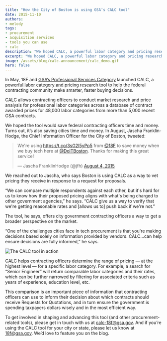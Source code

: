 ```yaml
---
title: "How the City of Boston is using GSA’s CALC tool"
date: 2015-11-10
authors:
- melody
tags:
- procurement
- acquisition services
- tools you can use
- calc
description: "We hoped CALC, a powerful labor category and pricing research tool from GSA and 18F, would save federal contracting officers time and money. Turns out, it’s also saving cities time and money. In August, we found out the City of Boston has been using CALC to vet pricing they receive in response to a request for proposals."
excerpt: "We hoped CALC, a powerful labor category and pricing research tool from GSA and 18F, would save federal contracting officers time and money. Turns out, it’s also saving cities time and money. In August, we found out the City of Boston has been using CALC to vet pricing they receive in response to a request for proposals."
image: /assets/blog/calc-announcement/calc_demo.gif
hero: false
---
```


In May, 18F and [GSA’s Professional Services Category](http://www.gsa.gov/portal/category/108339) launched CALC, a [powerful labor category and pricing research tool](https://calc.gsa.gov/) to help the federal contracting community make smarter, faster buying decisions.

CALC allows contracting officers to conduct market research and price analysis for professional labor categories across a database of contract awarded prices for 48,000 labor categories from more than 5,000 recent GSA contracts.

We hoped the tool would save federal contracting officers time and money. Turns out, it’s also saving cities time and money. In August, Jascha Franklin-Hodge, the Chief Information Officer for the City of Boston, tweeted:

<blockquote class="twitter-tweet" lang="en"><p lang="en" dir="ltr">We&#39;re using <a href="https://t.co/3sG2I5yPp5">https://t.co/3sG2I5yPp5</a> from <a href="https://twitter.com/18F">@18F</a> to save money when we buy tech here at <a href="https://twitter.com/DoITBoston">@DoITBoston</a>. Thanks for making this great service!</p>&mdash; Jascha FranklinHodge (@jfh) <a href="https://twitter.com/jfh/status/628590338538647552">August 4, 2015</a></blockquote>
<script async src="https://platform.twitter.com/widgets.js" charset="utf-8"></script>

We reached out to Jascha, who says Boston is using CALC as a way to vet pricing they receive in response to a request for proposals.

“We can compare multiple respondents against each other, but it's hard for us to know how their proposed pricing aligns with what's being charged to other government agencies,” he says. “CALC give us a way to verify that we're getting reasonable rates and [allows us to] push back if we're not.”

The tool, he says, offers city government contracting officers a way to get a broader perspective on the market.

“One of the challenges cities face in tech procurement is that you're making decisions based solely on information provided by vendors. CALC...can help ensure decisions are fully informed,” he says.

![The CALC tool in action]({{site.baseurl}}/assets/blog/calc-announcement/calc_demo.gif)

CALC helps contracting officers determine the range of pricing — at the highest level — for a specific labor category. For example, a search for “Senior Engineer” will return comparable labor categories and their rates, which can be further narrowed by filtering for associated criteria such as years of experience, education level, etc.

This comparison is an important piece of information that contracting officers can use to inform their decision about which contracts should receive Requests for Quotations, and in turn ensure the government is spending taxpayers dollars wisely and in the most efficient way.

To get involved in shaping and advancing this tool (and other procurement-related tools), please get in touch with us at [calc-18f@gsa.gov](mailto:calc-18f@gsa.gov). And if you’re using the CALC tool for your city or state, please let us know at [18f@gsa.gov](mailto:18f@gsa.gov). We’d love to feature you on the blog.
